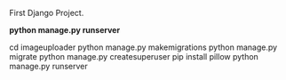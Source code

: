 First Django Project.

**python manage.py runserver**

cd imageuploader
python manage.py makemigrations
python manage.py migrate
python manage.py createsuperuser
pip install pillow
python manage.py runserver
